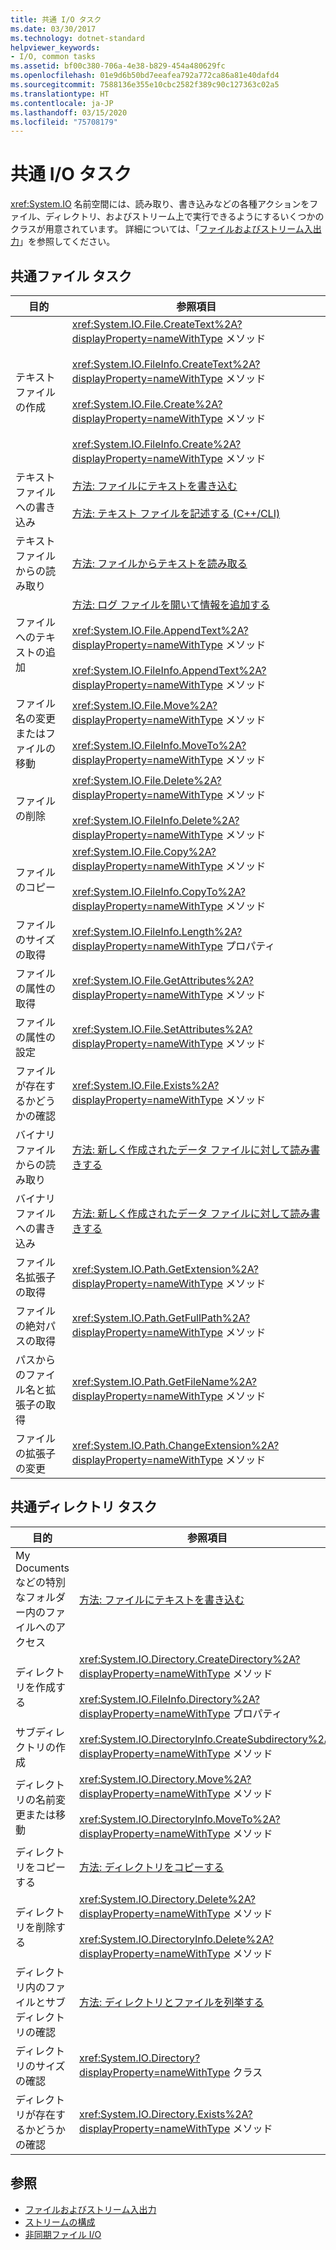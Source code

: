 ```yaml
---
title: 共通 I/O タスク
ms.date: 03/30/2017
ms.technology: dotnet-standard
helpviewer_keywords:
- I/O, common tasks
ms.assetid: bf00c380-706a-4e38-b829-454a480629fc
ms.openlocfilehash: 01e9d6b50bd7eeafea792a772ca86a81e40dafd4
ms.sourcegitcommit: 7588136e355e10cbc2582f389c90c127363c02a5
ms.translationtype: HT
ms.contentlocale: ja-JP
ms.lasthandoff: 03/15/2020
ms.locfileid: "75708179"
---
```

# <a name="common-io-tasks"></a>共通 I/O タスク
<xref:System.IO> 名前空間には、読み取り、書き込みなどの各種アクションをファイル、ディレクトリ、およびストリーム上で実行できるようにするいくつかのクラスが用意されています。 詳細については、「[ファイルおよびストリーム入出力](../../../docs/standard/io/index.md)」を参照してください。  
  
## <a name="common-file-tasks"></a>共通ファイル タスク  
  
|目的|参照項目|  
|-------------------|--------------------------------------|  
|テキスト ファイルの作成|<xref:System.IO.File.CreateText%2A?displayProperty=nameWithType> メソッド<br /><br /> <xref:System.IO.FileInfo.CreateText%2A?displayProperty=nameWithType> メソッド<br /><br /> <xref:System.IO.File.Create%2A?displayProperty=nameWithType> メソッド<br /><br /> <xref:System.IO.FileInfo.Create%2A?displayProperty=nameWithType> メソッド|  
|テキスト ファイルへの書き込み|[方法: ファイルにテキストを書き込む](../../../docs/standard/io/how-to-write-text-to-a-file.md)<br /><br /> [方法: テキスト ファイルを記述する (C++/CLI)](/cpp/dotnet/how-to-write-a-text-file-cpp-cli)|  
|テキスト ファイルからの読み取り|[方法: ファイルからテキストを読み取る](../../../docs/standard/io/how-to-read-text-from-a-file.md)|  
|ファイルへのテキストの追加|[方法: ログ ファイルを開いて情報を追加する](../../../docs/standard/io/how-to-open-and-append-to-a-log-file.md)<br /><br /> <xref:System.IO.File.AppendText%2A?displayProperty=nameWithType> メソッド<br /><br /> <xref:System.IO.FileInfo.AppendText%2A?displayProperty=nameWithType> メソッド|  
|ファイル名の変更またはファイルの移動|<xref:System.IO.File.Move%2A?displayProperty=nameWithType> メソッド<br /><br /> <xref:System.IO.FileInfo.MoveTo%2A?displayProperty=nameWithType> メソッド|  
|ファイルの削除|<xref:System.IO.File.Delete%2A?displayProperty=nameWithType> メソッド<br /><br /> <xref:System.IO.FileInfo.Delete%2A?displayProperty=nameWithType> メソッド|  
|ファイルのコピー|<xref:System.IO.File.Copy%2A?displayProperty=nameWithType> メソッド<br /><br /> <xref:System.IO.FileInfo.CopyTo%2A?displayProperty=nameWithType> メソッド|  
|ファイルのサイズの取得|<xref:System.IO.FileInfo.Length%2A?displayProperty=nameWithType> プロパティ|  
|ファイルの属性の取得|<xref:System.IO.File.GetAttributes%2A?displayProperty=nameWithType> メソッド|  
|ファイルの属性の設定|<xref:System.IO.File.SetAttributes%2A?displayProperty=nameWithType> メソッド|  
|ファイルが存在するかどうかの確認|<xref:System.IO.File.Exists%2A?displayProperty=nameWithType> メソッド|  
|バイナリ ファイルからの読み取り|[方法: 新しく作成されたデータ ファイルに対して読み書きする](../../../docs/standard/io/how-to-read-and-write-to-a-newly-created-data-file.md)|  
|バイナリ ファイルへの書き込み|[方法: 新しく作成されたデータ ファイルに対して読み書きする](../../../docs/standard/io/how-to-read-and-write-to-a-newly-created-data-file.md)|  
|ファイル名拡張子の取得|<xref:System.IO.Path.GetExtension%2A?displayProperty=nameWithType> メソッド|  
|ファイルの絶対パスの取得|<xref:System.IO.Path.GetFullPath%2A?displayProperty=nameWithType> メソッド|  
|パスからのファイル名と拡張子の取得|<xref:System.IO.Path.GetFileName%2A?displayProperty=nameWithType> メソッド|  
|ファイルの拡張子の変更|<xref:System.IO.Path.ChangeExtension%2A?displayProperty=nameWithType> メソッド|  
  
## <a name="common-directory-tasks"></a>共通ディレクトリ タスク  
  
|目的|参照項目|  
|-------------------|--------------------------------------|  
|My Documents などの特別なフォルダー内のファイルへのアクセス|[方法: ファイルにテキストを書き込む](../../../docs/standard/io/how-to-write-text-to-a-file.md)|  
|ディレクトリを作成する|<xref:System.IO.Directory.CreateDirectory%2A?displayProperty=nameWithType> メソッド<br /><br /> <xref:System.IO.FileInfo.Directory%2A?displayProperty=nameWithType> プロパティ|  
|サブディレクトリの作成|<xref:System.IO.DirectoryInfo.CreateSubdirectory%2A?displayProperty=nameWithType> メソッド|  
|ディレクトリの名前変更または移動|<xref:System.IO.Directory.Move%2A?displayProperty=nameWithType> メソッド<br /><br /> <xref:System.IO.DirectoryInfo.MoveTo%2A?displayProperty=nameWithType> メソッド|  
|ディレクトリをコピーする|[方法: ディレクトリをコピーする](../../../docs/standard/io/how-to-copy-directories.md)|  
|ディレクトリを削除する|<xref:System.IO.Directory.Delete%2A?displayProperty=nameWithType> メソッド<br /><br /> <xref:System.IO.DirectoryInfo.Delete%2A?displayProperty=nameWithType> メソッド|  
|ディレクトリ内のファイルとサブディレクトリの確認|[方法: ディレクトリとファイルを列挙する](../../../docs/standard/io/how-to-enumerate-directories-and-files.md)|  
|ディレクトリのサイズの確認|<xref:System.IO.Directory?displayProperty=nameWithType> クラス|  
|ディレクトリが存在するかどうかの確認|<xref:System.IO.Directory.Exists%2A?displayProperty=nameWithType> メソッド|  
  
## <a name="see-also"></a>参照

- [ファイルおよびストリーム入出力](../../../docs/standard/io/index.md)
- [ストリームの構成](../../../docs/standard/io/composing-streams.md)
- [非同期ファイル I/O](../../../docs/standard/io/asynchronous-file-i-o.md)

